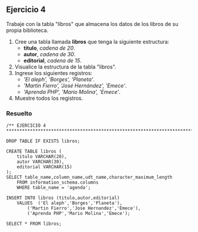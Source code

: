 ## Ejercicio 4

Trabaje con la tabla "libros" que almacena los datos de los libros de su propia biblioteca.

1. Cree una tabla llamada **libros** que tenga la siguiente estructura:
	  * **titulo**, *cadena de 20*.
	  * **autor**, *cadena de 30*.
	  * **editorial**, *cadena de 15*.
2. Visualice la estructura de la tabla "libros".
3. Ingrese los siguientes registros:
	  * *'El aleph', 'Borges', 'Planeta'*.
	  * *'Martin Fierro', 'José Hernández', 'Emece'*.
	  * *'Aprenda PHP', 'Mario Molina', 'Emece'*.
4. Muestre todos los registros.


### Resuelto	
``` 			
/** EJERCICIO 4
******************************************************************************/

DROP TABLE IF EXISTS libros;

CREATE TABLE libros (
	titulo VARCHAR(20),
	autor VARCHAR(30),
	editorial VARCHAR(15)
);
SELECT table_name,column_name,udt_name,character_maximum_length 
	FROM information_schema.columns 
	WHERE table_name = 'agenda';

INSERT INTO libros (titulo,autor,editorial)
	VALUES	('El aleph','Borges','Planeta'),
		('Martin Fierro','Jose Hernandez','Emece'),
		('Aprenda PHP','Mario Molina','Emece');

SELECT * FROM libros;


``` 			
